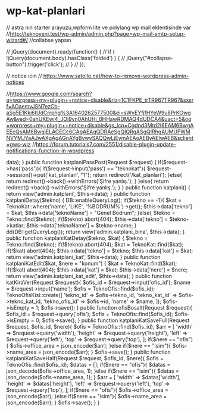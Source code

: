 # wp-kat-planlari


// astra nın starter arayuzu,wpform lite ve polylang wp mail eklentisinde var 
//http://teknoyeni.test/wp-admin/admin.php?page=wp-mail-smtp-setup-wizard#/
//collabse yapsın 

// jQuery(document).ready(function() {
//   if ( !jQuery(document.body).hasClass('folded') ) {
//       jQuery("#collapse-button").trigger('click');
//   }
// });

// notice ıcın 
// https://www.satollo.net/how-to-remove-wordpress-admin-notices

//https://www.google.com/search?q=worpress+my+plugin++notice+disable&rlz=1C1FKPE_trTR967TR967&sxsrf=AOaemvJSN7ezCb-aSg5E1Kki6IUdCrrphg%3A1640262577500&ei=sWvEYfjfHYeW9u8PrKOwgAw&ved=0ahUKEwi4_JOi9vn0AhUHi_0HHawRDMAQ4dUDCA4&uact=5&oq=worpress+my+plugin++notice+disable&gs_lcp=Cgdnd3Mtd2l6EAM6BwgAEEcQsAM6BwgjELACECc6CAgAEAgQDRAeSgQIQRgASgQIRhgAUMUFWMNVYMJYaAJwAXgAgAGnAYgBvwySAQQwLjEymAEAoAEByAEIwAEB&sclient=gws-wiz 
//https://forum.tutorials7.com/2551/disable-plugin-update-notifications-function-in-wordpress




<?php

namespace App\Http\Controllers\Admin;

use App\Application;
use App\Contact;
use App\Tekno;
use App\TeknoKat;
use App\TeknoOfis;
use App\TeknoOfisKisi;
use App\User;
use Yajra\DataTables\Facades\DataTables;
use Illuminate\Http\Request;
use Illuminate\Support\Facades\DB;

class KatPlaniController extends Controller
{
    private $data = [];

    /**
     * Create a new controller instance.
     *
     * @return void
     */
    public function __construct()
    {
        parent::__construct();
    }


    public function katplaniPass()
    {
        return view('admin.katPass', $this->data);
    }

    public function katplaniPassPost(Request $request)
    {
        if($request->has('pass')){
            if($request->input('pass') == "teknokat"){
                $request->session()->put('kat_planlari', "1");
                return redirect('/kat_planlari');
            }else{
                return redirect()->back()->withErrors('Şifre yanlış.');
            }

        }else{
            return redirect()->back()->withErrors('Şifre yanlış.');
        }
    }

    public function katplani()
    {

        return view('admin.katplani', $this->data);
    }

    public function katplaniDetay($tekno)
    {


        DB::enableQueryLog();


        

        if($tekno == -1){
            $kat = TeknoKat::where('name', 'LIKE', '%BODRUM%')->get();
            
            $this->data['tekno'] = $kat;
            $this->data['teknoName'] = "Genel Bodrum";
        }else{
            $tekno = Tekno::find($tekno);
            if(!$tekno)
                abort(404);

            $this->data['tekno'] = $tekno->katlar;
            $this->data['teknoName'] = $tekno->name;
 
        }
        
        dd(DB::getQueryLog());
        return view('admin.katplani_bina', $this->data);
    }

    public function katplaniKatDetay($tekno, $kat)
    {
        $tekno = Tekno::find($tekno);
        if(!$tekno)
            abort(404);

        $kat = TeknoKat::find($kat);
        if(!$kat)
            abort(404);

        $this->data['tekno'] = $tekno;
        $this->data['kat'] = $kat;

        return view('admin.katplani_kat', $this->data);
    }

    public function katplaniKatEdit($kat, $nere = "konum")
    {
       
        $kat = TeknoKat::find($kat);
        if(!$kat)
            abort(404);

        $this->data['kat'] = $kat;
        $this->data['nere'] = $nere;

        return view('admin.katplani_kat_edit', $this->data);
    }

    public function katKiraVer(Request $request){
        $ofis_id = $request->input('ofis_id');
        $name = $request->input('name');

        $ofis = TeknoOfis::find($ofis_id);

        TeknoOfisKisi::create([
            'tekno_id' => $ofis->tekno_id,
            'tekno_kat_id' => $ofis->tekno_kat_id,
            'tekno_ofis_id' => $ofis->id,
            'name' => $name,
        ]);

        $ofis->isEmpty = 1;
        $ofis->save();

    }

    public function ofisBosalt(Request $request){

        $ofis_id = $request->query('ofis');

        $ofis = TeknoOfis::find($ofis_id);

        $ofis->isEmpty = 0;
        $ofis->save();

    }

    public function katplaniKatSaveFull(Request $request, $ofis_id, $nere){

        $ofis = TeknoOfis::find($ofis_id);

        $arr = [
            'width' => $request->query('width'),
            'height' => $request->query('height'),
            'left' => $request->query('left'),
            'top' => $request->query('top'),
        ];

        if($nere == "ofis"){
            $ofis->office_area = json_encode($arr);
        }else if($nere == "isim"){
            $ofis->name_area = json_encode($arr);
        }

        $ofis->save();

    }

    public function katplaniKatSaveHalf(Request $request, $ofis_id, $nere){

        $ofis = TeknoOfis::find($ofis_id);
        $datas = [];

        if($nere == "ofis"){
            $datas = json_decode($ofis->office_area, 1);
        }else if($nere == "isim"){
            $datas = json_decode($ofis->name_area, 1);
        }

        $arr = [
            'width' => $datas['width'],
            'height' => $datas['height'],
            'left' => $request->query('left'),
            'top' => $request->query('top'),
        ];

        if($nere == "ofis"){
            $ofis->office_area = json_encode($arr);
        }else if($nere == "isim"){
            $ofis->name_area = json_encode($arr);
        }

        $ofis->save();

    }


}
